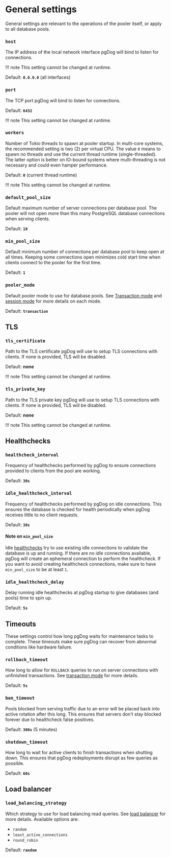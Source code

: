
# General settings

General settings are relevant to the operations of the pooler itself, or apply to all database pools.

### `host`

The IP address of the local network interface pgDog will bind to listen for connections.

!!! note
    This setting cannot be changed at runtime.

Default: **`0.0.0.0`** (all interfaces)

### `port`

The TCP port pgDog will bind to listen for connections.

Default: **`6432`**

!!! note
    This setting cannot be changed at runtime.

### `workers`

Number of Tokio threads to spawn at pooler startup. In multi-core systems, the recommended setting is two (2) per
virtual CPU. The value `0` means to spawn no threads and use the current thread runtime (single-threaded). The latter option is better on IO-bound systems where multi-threading is not necessary and could even hamper performance.

Default: **`0`** (current thread runtime)

!!! note
    This setting cannot be changed at runtime.

### `default_pool_size`

Default maximum number of server connections per database pool. The pooler will not open more than this many PostgreSQL database connections when serving clients.

Default: **`10`**

### `min_pool_size`

Default minimum number of connections per database pool to keep open at all times. Keeping some connections
open minimizes cold start time when clients connect to the pooler for the first time.

Default: **`1`**


### `pooler_mode`

Default pooler mode to use for database pools. See [Transaction mode](../../features/transaction-mode.md) and [session mode](../../features/session-mode.md) for more details on each mode.

Default:  **`transaction`**

## TLS

### `tls_certificate`

Path to the TLS certificate pgDog will use to setup TLS connections with clients. If none is provided, TLS will be disabled.

Default: **none**

!!! note
    This setting cannot be changed at runtime.

### `tls_private_key`

Path to the TLS private key pgDog will use to setup TLS connections with clients. If none is provided, TLS will be disabled.

Default: **none**

!!! note
    This setting cannot be changed at runtime.

## Healthchecks

### `healthcheck_interval`

Frequency of healthchecks performed by pgDog to ensure connections provided to clients from the pool are working.

Default: **`30s`**

### `idle_healthcheck_interval`

Frequency of healthchecks performed by pgDog on idle connections. This ensures the database is checked for health periodically when
pgDog receives little to no client requests.

Default: **`30s`**

#### Note on `min_pool_size`

Idle [healthchecks](../../features/healthchecks.md) try to use existing idle connections to validate the database is up and running. If there are no idle connections available, pgDog will create an ephemeral connection to perform the healthcheck. If you want to avoid creating healthcheck connections, make sure to have `min_pool_size` to be at least `1`.

### `idle_healthcheck_delay`

Delay running idle healthchecks at pgDog startup to give databases (and pools) time to spin up.

Default: **`5s`**

## Timeouts

These settings control how long pgDog waits for maintenance tasks to complete. These timeouts make sure pgDog can recover
from abnormal conditions like hardware failure.

### `rollback_timeout`

How long to allow for `ROLLBACK` queries to run on server connections with unfinished transactions. See [transaction mode](../../features/transaction-mode.md) for more details.

Default: **`5s`**

### `ban_timeout`

Pools blocked from serving traffic due to an error will be placed back into active rotation after this long. This ensures
that servers don't stay blocked forever due to healthcheck false positives.

Default: **`300s`** (5 minutes)

### `shutdown_timeout`

How long to wait for active clients to finish transactions when shutting down. This ensures that pgDog redeployments disrupt as few
queries as possible.

Default: **`60s`**

## Load balancer

### `load_balancing_strategy`

Which strategy to use for load balancing read queries. See [load balancer](../../features/load-balancer.md) for more details. Available options are:

* `random`
* `least_active_connections`
* `round_robin`

Default: **`random`**
